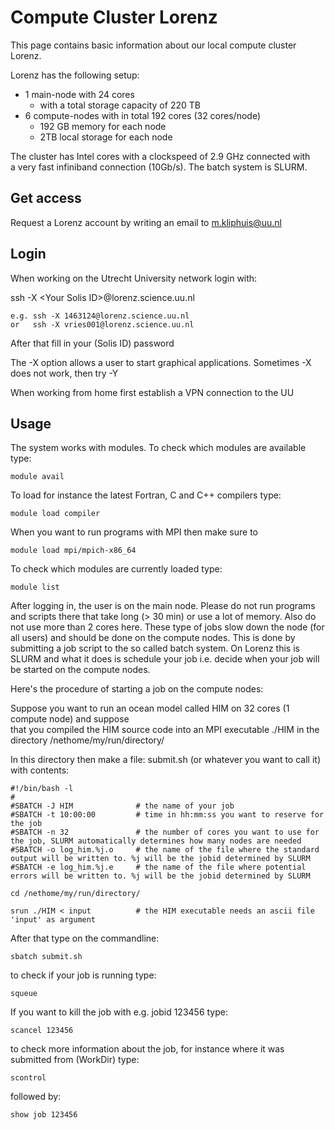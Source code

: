 # Compute Cluster Lorenz

This page contains basic information about our local compute cluster Lorenz.

Lorenz has the following setup:
* 1 main-node with 24 cores
  * with a total storage capacity of 220 TB
* 6 compute-nodes with in total 192 cores (32 cores/node)
  * 192 GB memory for each node 
  * 2TB local storage for each node
  
The cluster has Intel cores with a clockspeed of 2.9 GHz connected with \
a very fast infiniband connection (10Gb/s).
The batch system is SLURM.


## Get access

Request a Lorenz account by writing an email to m.kliphuis@uu.nl

## Login

When working on the Utrecht University network login with:

ssh -X &lt;Your Solis ID>@lorenz.science.uu.nl 

    e.g. ssh -X 1463124@lorenz.science.uu.nl 
    or   ssh -X vries001@lorenz.science.uu.nl
         
After that fill in your (Solis ID) password
         
The -X option allows a user to start graphical applications.
Sometimes -X does not work, then try -Y
  
When working from home first establish a VPN connection to the UU
  
## Usage

The system works with modules. To check which modules are available type:

    module avail

To load for instance the latest Fortran, C and C++ compilers type:

    module load compiler

When you want to run programs with MPI then make sure to

    module load mpi/mpich-x86_64 

To check which modules are currently loaded type:

    module list


After logging in, the user is on the main node. Please do not run programs and scripts there that take long (> 30 min) or use a lot of memory. 
Also do not use more than 2 cores here. These type of jobs slow down the node (for all users) and should be done on the compute nodes. This is done by submitting a job script to the so called batch system. On Lorenz this is SLURM and what it does is schedule your job i.e. decide when your job will be 
started on the compute nodes.

Here's the procedure of starting a job on the compute nodes:

Suppose you want to run an ocean model called HIM on 32 cores (1 compute node) and suppose \
that you compiled the HIM source code into an MPI executable  ./HIM in the directory /nethome/my/run/directory/

In this directory then make a file:  submit.sh (or whatever you want to call it) with contents:

    #!/bin/bash -l
    #
    #SBATCH -J HIM              # the name of your job   
    #SBATCH -t 10:00:00         # time in hh:mm:ss you want to reserve for the job
    #SBATCH -n 32               # the number of cores you want to use for the job, SLURM automatically determines how many nodes are needed
    #SBATCH -o log_him.%j.o     # the name of the file where the standard output will be written to. %j will be the jobid determined by SLURM
    #SBATCH -e log_him.%j.e     # the name of the file where potential errors will be written to. %j will be the jobid determined by SLURM
 
    cd /nethome/my/run/directory/
    
    srun ./HIM < input          # the HIM executable needs an ascii file 'input' as argument


After that type on the commandline:

    sbatch submit.sh

to check if your job is running type:

    squeue

If you want to kill the job with e.g. jobid 123456 type:

    scancel 123456

to check more information about the job, for instance where it was submitted from (WorkDir) type:

    scontrol

followed by:

    show job 123456   

